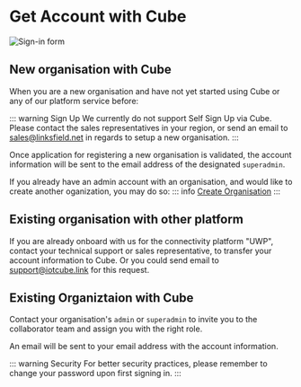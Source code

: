 # Get Account with Cube

![Sign-in form](/signin.png)

## New organisation with Cube

When you are a new organisation and have not yet started using Cube or any of our platform service before:

::: warning Sign Up
We currently do not support Self Sign Up via Cube. Please contact the sales representatives in your region, or send an email to sales@linksfield.net in regards to setup a new organisation.
:::

Once application for registering a new organisation is validated, the account information will be sent to the email address of the designated `superadmin`.

If you already have an admin account with an organisation, and would like to create another oganization, you may do so:
::: info
[Create Organisation](organisation)
:::

## Existing organisation with other platform
If you are already onboard with us for the connectivity platform "UWP", contact your technical support or sales representative, to transfer your account information to Cube. Or you could send email to [support@iotcube.link](mailto:support@iotcube.link) for this request.

## Existing Organiztaion with Cube

Contact your organisation's `admin` or `superadmin` to invite you to the collaborator team and assign you with the right role. 

An email will be sent to your email address with the account information.

::: warning Security
For better security practices, please remember to change your password upon first signing in.
:::


